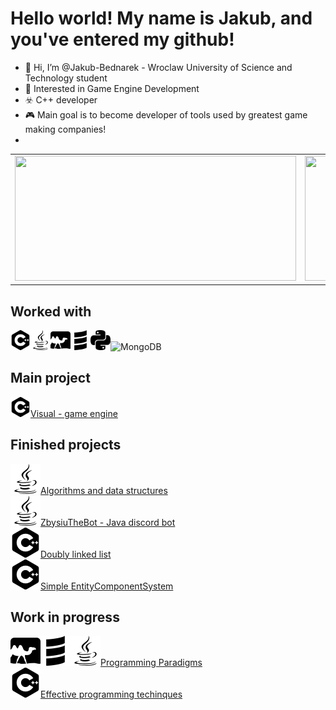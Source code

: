 # Hello world! My name is Jakub, and you've entered my github!

- 👋 Hi, I’m @Jakub-Bednarek - Wroclaw University of Science and Technology student
- 👀 Interested in Game Engine Development
- :biohazard: C++ developer
- :video_game: Main goal is to become developer of tools used by greatest game making companies!
- 

<table>
  <tr>
    <td valing="top">
      <img src="https://github-readme-stats.vercel.app/api/?username=Jakub-Bednarek&count_private=true&theme=tokyonight&showicons=true" height=200 width=450>
    </td>
    <td valing="top">
      <img src="https://github-readme-stats.vercel.app/api/top-langs/?username=Jakub-Bednarek&langs_count=5&theme=tokyonight)" height=200 width=300>
    </td>
  </tr>
 </table>

## Worked with
<img src="cplusplus.svg" alt="C++" width="32" height="32"><img src="java.svg" alt="C++" width="32" height="32"><img src="ocaml.svg" alt="C++" width="32" height="32"><img src="scala.svg" alt="C++" width="32" height="32"><img src="python.svg" alt="C++" width="32" height="32"><img src="mongodb.svg" alt="MongoDB" width="32" height="32">

## Main project
<img src="cplusplus.svg" alt="C++" width="32" height="32"><a href="https://github.com/Jakub-Bednarek/vis">Visual - game engine</a>

## Finished projects
<img src="java.svg" alt="Java" width="48" height="48"><a href="https://github.com/Jakub-Bednarek/programmin-paradigms">Algorithms and data structures</a></br>
<img src="java.svg" alt="Java" width="48" height="48"><a href="https://github.com/Jakub-Bednarek/zbysiu_the_bot">ZbysiuTheBot - Java discord bot</a></br>
<img src="cplusplus.svg" alt="C++" width="48" height="48"><a href="https://github.com/Jakub-Bednarek/DoublyLinkedList">Doubly linked list</a></br>
<img src="cplusplus.svg" alt="C++" width="48" height="48"><a href="https://github.com/Jakub-Bednarek/ECS">Simple EntityComponentSystem</a></br>

## Work in progress
<img src="ocaml.svg" alt="OCaml" width="48" height="48"><img src="scala.svg" alt="Scala" width="48" height="48"><img src="java.svg" alt="Java" width="48" height="48"><a href="https://github.com/Jakub-Bednarek/programming_paradigms">Programming Paradigms</a></br>
<img src="cplusplus.svg" alt="C++" width="48" height="48"><a href="https://github.com/Jakub-Bednarek/effective_programming_tech">Effective programming techinques</a></br>
